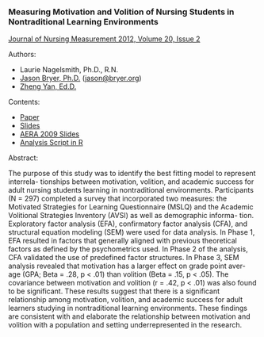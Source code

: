 ### Measuring Motivation and Volition of Nursing Students in Nontraditional Learning Environments

[Journal of Nursing Measurement 2012, Volume 20, Issue 2](http://www.ingentaconnect.com/content/springer/nmeas/2012/00000020/00000002/art00002)

Authors:

* Laurie Nagelsmith, Ph.D., R.N.
* [Jason Bryer, Ph.D.](http://jason.bryer.org) (jason@bryer.org)
* [Zheng Yan, Ed.D.](http://www.albany.edu/educational_psychology/yan.php)

Contents:

* [Paper](Document/Nagelsmith_Bryer_Yan.pdf)
* [Slides](Slides/SEMinR.html)
* [AERA 2009 Slides](Slides/2009-04-15.SEM.AERA.pdf)
* [Analysis Script in R](R/Analysis.R)

Abstract: 

The purpose of this study was to identify the best fitting model to represent interrela- tionships between motivation, volition, and academic success for adult nursing students learning in nontraditional environments. Participants (N = 297) completed a survey that incorporated two measures: the Motivated Strategies for Learning Questionnaire (MSLQ) and the Academic Volitional Strategies Inventory (AVSI) as well as demographic informa- tion. Exploratory factor analysis (EFA), confirmatory factor analysis (CFA), and structural equation modeling (SEM) were used for data analysis. In Phase 1, EFA resulted in factors that generally aligned with previous theoretical factors as defined by the psychometrics used. In Phase 2 of the analysis, CFA validated the use of predefined factor structures. In Phase 3, SEM analysis revealed that motivation has a larger effect on grade point aver- age (GPA; Beta = .28, p < .01) than volition (Beta = .15, p < .05). The covariance between motivation and volition (r = .42, p < .01) was also found to be significant. These results suggest that there is a significant relationship among motivation, volition, and academic success for adult learners studying in nontraditional learning environments. These findings are consistent with and elaborate the relationship between motivation and volition with a population and setting underrepresented in the research.
